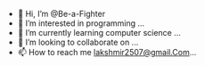 - 👋 Hi, I’m @Be-a-Fighter
- 👀 I’m interested in programming ...
- 🌱 I’m currently learning computer science ...
- 💞️ I’m looking to collaborate on ...
- 📫 How to reach me lakshmir2507@gmail.Com...

<!---
Be-a-Fighter/Be-a-Fighter is a ✨ special ✨ repository because its `README.md` (this file) appears on your GitHub profile.
You can click the Preview link to take a look at your changes.
--->
